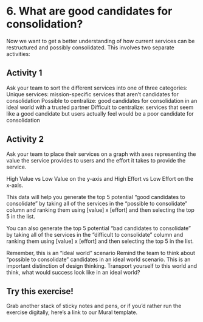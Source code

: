 # 6. What are good candidates for consolidation? 

Now we want to get a better understanding of how current services can be restructured and possibly consolidated. This involves two separate activities: 

## Activity 1

Ask your team to sort the different services into one of three categories: 
Unique services: mission-specific services that aren’t candidates for consolidation
Possible to centralize: good candidates for consolidation in an ideal world with a trusted partner 
Difficult to centralize: services that seem like a good candidate but users actually feel would be a poor candidate for consolidation


## Activity 2
Ask your team to place their services on a graph with axes representing the value the service provides to users and the effort it takes to provide the service. 

High Value vs Low Value on the y-axis and High Effort vs Low Effort on the x-axis. 

This data will help you generate the top 5 potential “good candidates to consolidate” by taking all of the services in the “possible to consolidate” column and ranking them using [value] x [effort] and then selecting the top 5 in the list.

You can also generate the top 5 potential “bad candidates to consolidate” by taking all of the services in the “difficult to consolidate” column and ranking them using [value] x [effort] and then selecting the top 5 in the list.

Remember, this is an “ideal world” scenario
Remind the team to think about “possible to consolidate” candidates in an ideal world scenario. This is an important distinction of design thinking. Transport yourself to this world and think, what would success look like in an ideal world? 

## Try this exercise!
Grab another stack of sticky notes and pens, or if you’d rather run the exercise digitally, here’s a link to our Mural template.
